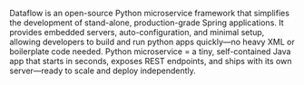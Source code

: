 Dataflow is an open-source Python microservice framework that simplifies the development of stand-alone, production-grade Spring applications. It provides embedded servers, auto-configuration, and minimal setup, allowing developers to build and run python apps quickly—no heavy XML or boilerplate code needed.
Python microservice = a tiny, self-contained Java app that starts in seconds, exposes REST endpoints, and ships with its own server—ready to scale and deploy independently.